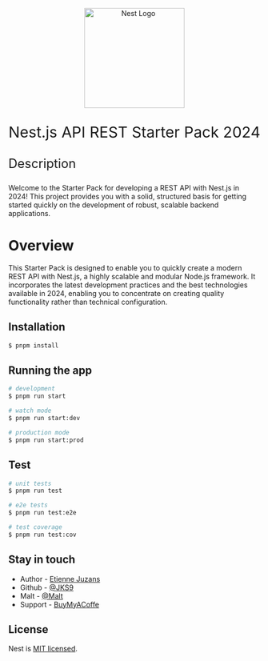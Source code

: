 <p align="center">
  <a href="http://nestjs.com/" target="blank"><img src="https://nestjs.com/img/logo-small.svg" width="200" alt="Nest Logo" /></a>
</p>
<p align="center">
  <p align="center" style="font-size: 30px;">Nest.js API REST Starter Pack 2024</p>
</p>

<p align="left" style="font-size: 25px;">Description</p>
<p>Welcome to the Starter Pack for developing a REST API with Nest.js in 2024! This project provides you with a solid, structured basis for getting started quickly on the development of robust, scalable backend applications.</p>

<h1>Overview</h1>
<p>This Starter Pack is designed to enable you to quickly create a modern REST API with Nest.js, a highly scalable and modular Node.js framework. It incorporates the latest development practices and the best technologies available in 2024, enabling you to concentrate on creating quality functionality rather than technical configuration.</p>

## Installation

```bash
$ pnpm install
```

## Running the app

```bash
# development
$ pnpm run start

# watch mode
$ pnpm run start:dev

# production mode
$ pnpm run start:prod
```

## Test

```bash
# unit tests
$ pnpm run test

# e2e tests
$ pnpm run test:e2e

# test coverage
$ pnpm run test:cov
```

## Stay in touch

- Author - [Etienne Juzans](https://www.etiennejuz.com/)
- Github - [@JKS9](https://github.com/JKS9)
- Malt - [@Malt](https://www.malt.fr/profile/etiennejuzans)
- Support - [BuyMyACoffe](https://www.buymeacoffee.com/jks)

## License

Nest is [MIT licensed](LICENSE).

